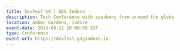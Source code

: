 ```yaml
---
title: DevFest'19 | GDG Indore
description: Tech Conference with speakers from around the globe
location: Amber Gardens, Indore
event-date: 2019-09-22 10:00:00 IST
type: Conference
event-url: https://devfest.gdgindore.in
---
```

